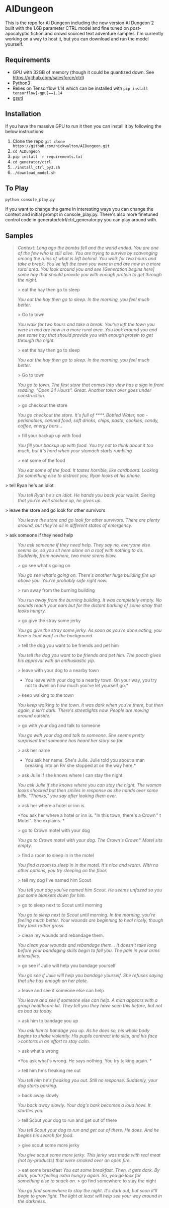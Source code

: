# AIDungeon

This is the repo for AI Dungeon including the new version AI Dungeon 2 built with the 1.6B parameter CTRL model and fine tuned on post-apocalyptic fiction and crowd sourced text adventure samples. I'm currently working on a way to host it, but you can download and run the model yourself.

## Requirements
- GPU with 32GB of memory (though it could be quantized down. See https://github.com/salesforce/ctrl)
- Python3
- Relies on Tensorflow 1.14 which can be installed with `pip install tensorflow[-gpu]==1.14`
- [gsuti](https://cloud.google.com/storage/docs/gsutil_install)

## Installation
If you have the massive GPU to run it then you can install it by following the below instructions:
1. Clone the repo `git clone https://github.com/nickwalton/AIDungeon.git`
2. `cd AIDungeon`
3. `pip install -r requirements.txt`
4. `cd generator/ctrl`
5. `./install_ctrl_py3.sh`
6. `./download_model.sh`

## To Play
`python console_play.py`

If you want to change the game in interesting ways you can change the context and initial prompt in console_play.py. There's also more finetuned control code in generator/ctrl/ctrl_generator.py you can play around with. 

## Samples

> *Context: Long ago the bombs fell and the world ended. You are one of the few who is still alive. You are trying to survive by scavenging among the ruins of what is left behind. You walk for two hours and take a break. You've left the town you were in and are now in a more rural area. You look around you and see [Generation begins here] some hay that should provide you with enough protein to get through the night.*
>
> \> eat the hay then go to sleep
>
> *You eat the hay then go to sleep. In the morning, you feel much better.*
>
> \> Go to town
>
> *You walk for two hours and take a break. You've left the town you were in and are now in a more rural area. You look around you and see some hay that should provide you with enough protein to get through the night.*
>
> \> eat the hay then go to sleep
> 
> *You eat the hay then go to sleep. In the morning, you feel much better.*
>
> \> Go to town
> 
> *You go to town. The first store that comes into view has a sign in front reading, "Open 24 Hours". Great. Another town over goes under construction.*
>
> \> go checkout the store
> 
> *You go checkout the store. It's full of \*\*\*\*. Bottled Water, non - perishables, canned food, soft drinks, chips, pasta, cookies, candy, coffee, energy bars...*
>
> \> fill your backup up with food
>
>*You fill your backup up with food. You try not to think about it too much, but it's hard when your stomach starts rumbling.*
>
> \> eat some of the food
>
> *You eat some of the food. It tastes horrible, like cardboard. Looking for something else to distract you, Ryan looks at his phone.*
>
\> tell Ryan he's an idiot
>
> *You tell Ryan he's an idiot. He hands you back your wallet. Seeing that you're well stocked up, he gives up.*
>
\> leave the store and go look for other survivors
>
> *You leave the store and go look for other survivors. There are plenty around, but they're all in different states of emergency.*
>
\> ask someone if they need help
>
> *You ask someone if they need help. They say no, everyone else seems ok, so you sit here alone on a roof with nothing to do. Suddenly, from nowhere, two more sirens blow.*
>
> \> go see what's going on
>
> *You go see what's going on. There's another huge building fire up above you. You're probably safe right now.*
>
> \> run away from the burning building
>
>*You run away from the burning building. It was completely empty. No sounds reach your ears but for the distant barking of some stray that looks hungry.*
>
>\> go give the stray some jerky
>
> *You go give the stray some jerky. As soon as you're done eating, you hear a loud woof in the background.*
>
> \> tell the dog you want to be friends and pet him
>
 >*You tell the dog you want to be friends and pet him. The pooch gives his approval with an enthusiastic yip.*
>
> \> leave with your dog to a nearby town
>
>* You leave with your dog to a nearby town. On your way, you try not to dwell on how much you've let yourself go.*
>
> \> keep walking to the town
>
> *You keep walking to the town. It was dark when you're there, but then again, it isn't dark. There's streetlights now. People are moving around outside.*
>
> \> go with your dog and talk to someone
>
> *You go with your dog and talk to someone. She seems pretty surprised that someone has heard her story so far.*
>
>\> ask her name
>
>* You ask her name. She's Julie. Julie told you about a man breaking into an RV she stopped at on the way here.*
>
> \> ask Julie if she knows where I can stay the night
>
> *You ask Julie if she knows where you can stay the night. The woman looks shocked but then smiles in response as she hands over some bills. "Thanks," you say after looking them over.*
>
> \> ask her where a hotel or inn is.
>
> *You ask her where a hotel or inn is. "In this town, there's a Crown'' t Motel". She explains. *
>
>\> go to Crown motel with your dog
>
> *You go to Crown motel with your dog. The Crown's Crown'' Motel sits empty.*
>
>\> find a room to sleep in in the motel
>
> *You find a room to sleep in in the motel. It's nice and warm. With no other options, you try sleeping on the floor.*
>
>\> tell my dog I've named him Scout 
>
> *You tell your dog you've named him Scout. He seems unfazed so you put some blankets down for him.*
>
>\> go to sleep next to Scout until morning
>
> *You go to sleep next to Scout until morning. In the morning, you're feeling much better. Your wounds are beginning to heal nicely, though they look rather gross.*
>
>\> clean my wounds and rebandage them. 
>
> *You clean your wounds and rebandage them. . It doesn't take long before your bandaging skills begin to fail you. The pain in your arms intensifies.*
>
>\> go see if Julie will help you bandage yourself
>
> *You go see if Julie will help you bandage yourself. She refuses saying that she has enough on her plate.*
>
>\> leave and see if someone else can help
>
> *You leave and see if someone else can help. A man appears with a group healthcare kit. They tell you they have seen this before, but not as bad as today.*
>
>\> ask him to bandage you up
>
> *You ask him to bandage you up. As he does so, his whole body begins to shake violently. His pupils contract into slits, and his face >contorts in an effort to stay calm.*
>
>\> ask what's wrong
>
> *You ask what's wrong. He says nothing. You try talking again. *
>
>\> tell him he's freaking me out
>
> *You tell him he's freaking you out. Still no response. Suddenly, your dog starts barking.*
>
>\> back away slowly
>
> *You back away slowly. Your dog's bark becomes a loud howl. It startles you.*
>
>\> tell Scout your dog to run and get out of there
>
> *You tell Scout your dog to run and get out of there. He does. And he begins his search for food.*
>
>\> give scout some more jerky
>
> *You give scout some more jerky. This jerky was made with real meat (not by-products) that were smoked over an open fire.*
>
>\> eat some breakfast
> *You eat some breakfast. Then, it gets dark. By dark, you're feeling extra hungry again. So, you go look for something else to snack on.*
>\> go find somewhere to stay the night
>
> *You go find somewhere to stay the night. It's dark out, but soon it'll begin to grow light. The light at least will help see your way around in the darkness.*

